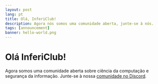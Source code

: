 ```yaml
---
layout: post
lang: pt
title: Olá, InferiClub!
description: Agora nós somos uma comunidade aberta, junte-se à nós.
tags: [announcement]
banner: hello-world.png
---
```


# Olá InferiClub!

Agora somos uma comunidade aberta sobre ciência da computação e segurança da informação. Junte-se à nossa [comunidade no Discord](https://discord.gg/VDFRWxyq5q).
